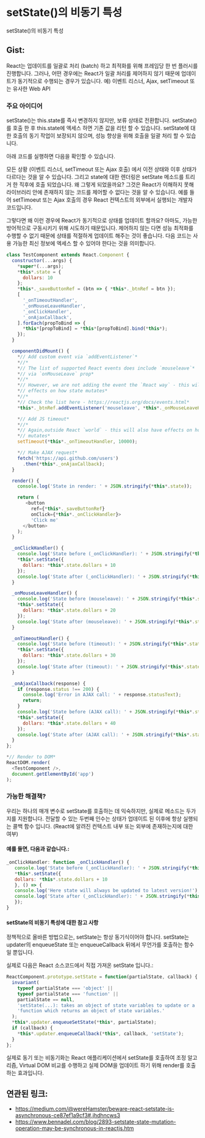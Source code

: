 # setState()의 비동기 특성
setState()의 비동기 특성

## Gist:
React는 업데이트를 일괄로 처리 (batch) 하고 최적화를 위해 프레임당 한 번 플러시를 진행합니다.
그러나, 어떤 경우에는 React가 일괄 처리를 제어하지 않기 때문에 업데이트가 동기적으로 수행되는 경우가 있습니다.
예) 이벤트 리스너, Ajax, setTimeout 또는 유사한 Web API


### 주요 아이디어
setState()는 this.state를 즉시 변경하지 않지만, 보류 상태로 전환합니다.
setState()를 호출 한 후 this.state에 엑세스 하면 기존 값을 리턴 할 수 있습니다.
setState에 대한 호출의 동기 작업이 보장되지 않으며, 성능 향상을 위해 호출을 일괄 처리 할 수 있습니다.

아래 코드를 실행하면 다음을 확인할 수 있습니다.

모든 상황 (이벤트 리스너, setTimeout 또는 Ajax 호출) 에서 이전 상태와 이후 상태가 다르다는 것을 알 수 있습니다.
그리고 state에 대한 렌더링은 setState 메소드를 트리거 한 직후에 호출 되었습니다. 왜 그렇게 되었을까요?
그것은 React가 이해하지 못해 라이브러리 안에 존재하지 않는 코드를 제어할 수 없다는 것을 알 수 있습니다.
예를 들어 setTimoeut 또는 Ajax 호출의 경우 React 컨텍스트의 외부에서 실행되는 개발자 코드입니다.

그렇다면 왜 이런 경우에 React가 동기적으로 상태를 업데이트 할까요? 아마도, 가능한 방어적으로 구동시키기 위해 시도하기 때문입니다.
제어하지 않는 다면 성능 최적화를 수행할 수 없기 때문에 상태를 적절하게 업데이트 해주는 것이 좋습니다. 다음 코드는 사용 가능한 최신 정보에 엑세스 할 수 있어야 한다는 것을 의미합니다.

```javascript
class TestComponent extends React.Component {
  constructor(...args) {
    *super*(...args);
    *this*.state = {
      dollars: 10
    };
    *this*._saveButtonRef = (btn => { *this*._btnRef = btn });
    [
      '_onTimeoutHandler',
      '_onMouseLeaveHandler',
      '_onClickHandler',
      '_onAjaxCallback',
    ].forEach(propToBind => {
      *this*[propToBind] = *this*[propToBind].bind(*this*);
    });
  }

  componentDidMount() {
    *// Add custom event via `addEventListener`*
    *//*
    *// The list of supported React events does include `mouseleave`*
    *// via `onMouseLeave` prop*
    *//*
    *// However, we are not adding the event the `React way` - this will have*
    *// effects on how state mutates*
    *//*
    *// Check the list here - https://reactjs.org/docs/events.html*
    *this*._btnRef.addEventListener('mouseleave', *this*._onMouseLeaveHandler);

    *// Add JS timeout*
    *//*
    *// Again,outside React `world` - this will also have effects on how state*
    *// mutates*
    setTimeout(*this*._onTimeoutHandler, 10000);

    *// Make AJAX request*
    fetch('https://api.github.com/users')
      .then(*this*._onAjaxCallback);
  }

  render() {
    console.log('State in render: ' + JSON.stringify(*this*.state));

    return (
       <button
         ref={*this*._saveButtonRef}
         onClick={*this*._onClickHandler}>
         'Click me'
      </button>
    );
  }

  _onClickHandler() {
    console.log('State before (_onClickHandler): ' + JSON.stringify(*this*.state));
    *this*.setState({
      dollars: *this*.state.dollars + 10
    });
    console.log('State after (_onClickHandler): ' + JSON.stringify(*this*.state));
  }

  _onMouseLeaveHandler() {
    console.log('State before (mouseleave): ' + JSON.stringify(*this*.state));
    *this*.setState({
      dollars: *this*.state.dollars + 20
    });
    console.log('State after (mouseleave): ' + JSON.stringify(*this*.state));
  }

  _onTimeoutHandler() {
    console.log('State before (timeout): ' + JSON.stringify(*this*.state));
    *this*.setState({
      dollars: *this*.state.dollars + 30
    });
    console.log('State after (timeout): ' + JSON.stringify(*this*.state));
  }

  _onAjaxCallback(response) {
    if (response.status !== 200) {
      console.log('Error in AJAX call: ' + response.statusText);
      return;
    }
    console.log('State before (AJAX call): ' + JSON.stringify(*this*.state));
    *this*.setState({
      dollars: *this*.state.dollars + 40
    });
    console.log('State after (AJAX call): ' + JSON.stringify(*this*.state));
  }
};

*// Render to DOM*
ReactDOM.render(
  <TestComponent />,
  document.getElementById('app')
);
```

### 가능한 해결책?

우리는 하나의 매개 변수로 setState를 호출하는 데 익숙하지만, 실제로 메소드는 두가지를 지원합니다.
전달할 수 있는 두번째 인수는 상태가 업데이트 된 이후에 항상 실행되는 콜백 함수 입니다. (React에 알려진 컨텍스트 내부 또는 외부에 존재하는지에 대한 여부)

#### 예를 들면, 다음과 같습니다.:

```javascript
_onClickHandler: function _onClickHandler() {
   console.log('State before (_onClickHandler): ' + JSON.stringify(*this*.state));
   *this*.setState({
   dollars: *this*.state.dollars + 10
   }, () => {
   console.log('Here state will always be updated to latest version!');
   console.log('State after (_onClickHandler): ' + JSON.stringify(*this*.state));
   });
}
```

#### setState의 비동기 특성에 대한 참고 사항

정책적으로 올바른 방법으로는, setState는 항상 동기식이어야 합니다.
setState는 updater의 enqueueState 또는 enqueueCallback 뒤에서 무언가를 호출하는 함수 일 뿐입니다.

실제로 다음은 React 소스코드에서 직접 가져온 setState 입니다.:

```javascript
ReactComponent.prototype.setState = function(partialState, callback) {
  invariant(
    typeof partialState === 'object' ||
    typeof partialState === 'function' ||
    partialState == null,
    'setState(...): takes an object of state variables to update or a ' +
    'function which returns an object of state variables.'
  );
  *this*.updater.enqueueSetState(*this*, partialState);
  if (callback) {
    *this*.updater.enqueueCallback(*this*, callback, 'setState');
  }
};
```

실제로 동기 또는 비동기화는 React 애플리케이션에서 setState를 호출하여 조정 알고리즘, Virtual DOM 비교를 수행하고 실제 DOM을 업데이트 하기 위해 render를 호출하는 효과입니다.

## 연관된 링크:
- https://medium.com/@wereHamster/beware-react-setstate-is-asynchronous-ce87ef1a9cf3#.jhdhncws3
- https://www.bennadel.com/blog/2893-setstate-state-mutation-operation-may-be-synchronous-in-reactjs.htm

